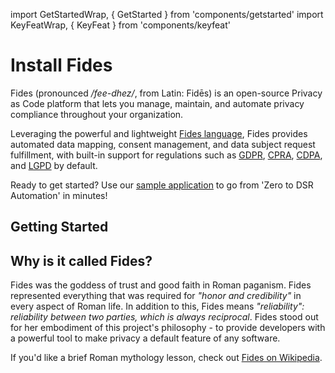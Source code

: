 import GetStartedWrap, { GetStarted } from 'components/getstarted'
import KeyFeatWrap, { KeyFeat } from 'components/keyfeat'

# Install Fides

Fides (pronounced */fee-dhez/*, from Latin: Fidēs) is an open-source Privacy as Code platform that lets you manage, maintain, and automate privacy compliance throughout your organization. 

Leveraging the powerful and lightweight [Fides language](https://ethyca.github.io/fideslang/), Fides provides automated data mapping, consent management, and data subject request fulfillment, with built-in support for regulations such as [GDPR](https://ico.org.uk/for-organisations/guide-to-data-protection/guide-to-the-general-data-protection-regulation-gdpr/), [CPRA](https://ethyca.com/how-your-business-can-prepare-for-cpra), [CDPA](https://ethyca.com/how-your-business-can-prepare-for-virginias-cdpa), and [LGPD](https://iapp.org/news/a/the-new-brazilian-general-data-protection-law-a-detailed-analysis/) by default.

Ready to get started? Use our [sample application](./installation/sample_project) to go from 'Zero to DSR Automation' in minutes!

## Getting Started
<KeyFeatWrap>
  <KeyFeat title="DSR Automation" link="./dsr_quickstart/overview"  description="Go from 'Zero to DSR Automation' in your own infrastructure."/>
  <KeyFeat title="Data Mapping" link="./data_mapping/overview"  description="Generate maps of your systems and infrastructure with Fides' automated tools."/>
  <KeyFeat title="Managing Consent" link="./dsr_quickstart/privacy_center"   description="Understand how Fides can help provide you with compliance-minded consent solutions."/>
  <KeyFeat title="Fides for Businesses" link="../enterprise/overview"   description="Use Fides for Enterprise-level data classifications, visualizations, and more."/>
</KeyFeatWrap>

## Why is it called Fides?

Fides was the goddess of trust and good faith in Roman paganism. Fides represented everything that was required for *"honor and credibility"* in every aspect of Roman life. In addition to this, Fides means *"reliability": reliability between two parties, which is always reciprocal*. Fides stood out for her embodiment of this project's philosophy - to provide developers with a powerful tool to make privacy a default feature of any software.

If you'd like a brief Roman mythology lesson, check out [Fides on Wikipedia](https://en.wikipedia.org/wiki/Fides_(deity)).



